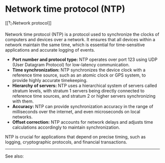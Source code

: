 
# Network time protocol (NTP)

[[🏷️Network protocol]]

Network time protocol (NTP) is a protocol used to synchronize the clocks of computers and devices over a network. It ensures that all devices within a network maintain the same time, which is essential for time-sensitive applications and accurate logging of events.

- **Port number and protocol type:** NTP operates over port 123 using UDP (User Datagram Protocol) for low-latency communication.
- **Time synchronization:** NTP synchronizes the device clock with a reference time source, such as an atomic clock or GPS system, to provide highly accurate timekeeping.
- **Hierarchy of servers:** NTP uses a hierarchical system of servers called stratum levels, with stratum 1 servers being directly connected to reference time sources, and stratum 2 or higher servers synchronizing with them.
- **Accuracy:** NTP can provide synchronization accuracy in the range of milliseconds over the internet, and even microseconds on local networks.
- **Offset correction:** NTP accounts for network delays and adjusts time calculations accordingly to maintain synchronization.

NTP is crucial for applications that depend on precise timing, such as logging, cryptographic protocols, and financial transactions.

---

See also:
